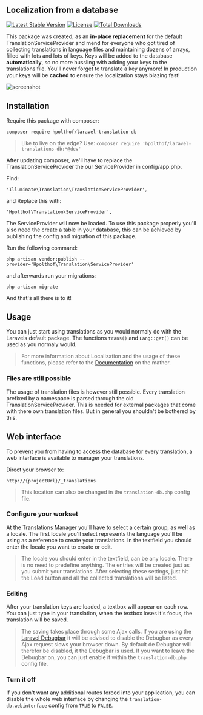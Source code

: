 ## Localization from a database

[![Latest Stable Version](https://poser.pugx.org/hpolthof/laravel-translations-db/v/stable.svg)](https://packagist.org/packages/hpolthof/laravel-translations-db)
[![License](https://poser.pugx.org/hpolthof/laravel-translations-db/license.svg)](https://packagist.org/packages/hpolthof/laravel-translations-db)
[![Total Downloads](https://poser.pugx.org/hpolthof/laravel-translations-db/d/total.png)](https://packagist.org/packages/hpolthof/laravel-translations-db)

This package was created, as an **in-place replacement** for the default TranslationServiceProvider and mend for everyone who got tired of collecting translations in language files and maintaining dozens
of arrays, filled with lots and lots of keys. Keys will be added to the database **automatically**, so no more hussling with
adding your keys to the translations file. You'll never forget to translate a key anymore! In production your keys will be **cached** to ensure the localization stays blazing fast!

![screenshot](https://cloud.githubusercontent.com/assets/1415623/8106863/4fa2c052-1045-11e5-8d7e-1655f435ee5b.png)


## Installation

Require this package with composer:

```
composer require hpolthof/laravel-translation-db
```
> Like to live on the edge?
> Use: ```composer require 'hpolthof/laravel-translations-db:*@dev'```

After updating composer, we'll have to replace the TranslationServiceProvider the our ServiceProvider in config/app.php.

Find:
```
'Illuminate\Translation\TranslationServiceProvider',
```
and Replace this with:
```
'Hpolthof\Translation\ServiceProvider',
```

The ServiceProvider will now be loaded. To use this package properly you'll also need the create a table in your database,
this can be achieved by publishing the config and migration of this package.

Run the following command:
```
php artisan vendor:publish --provider='Hpolthof\Translation\ServiceProvider'
```
and afterwards run your migrations:
```
php artisan migrate
```

And that's all there is to it!

## Usage
You can just start using translations as you would normaly do with the Laravels default package. The functions ```trans()``` and ```Lang::get()``` can be used as you normaly would.
> For more information about Localization and the usage of these functions, please refer to the [Documentation](http://laravel.com/docs/5.1/localization) on the mather.

### Files are still possible
The usage of translation files is however still possible. Every translation prefixed by a namespace is parsed through the old
TranslationServiceProvider. This is needed for external packages that come with there own translation files. But in general
you shouldn't be bothered by this.

## Web interface
To prevent you from having to access the database for every translation, a web interface is available to manager your
translations.

Direct your browser to:
```
http://{projectUrl}/_translations
```
> This location can also be changed in the ```translation-db.php``` config file.

### Configure your workset
At the Translations Manager you'll have to select a certain group, as well as a locale. The first locale you'll select
represents the language you'll be using as a reference to create your translations.
In the textfield you should enter the locale you want to create or edit.
> The locale you should enter in the textfield, can be any locale. There is no need to predefine anything. The entries will be created just as you submit your translations.
After selecting these settings, just hit the Load button and all the collected translations will be listed.

### Editing
After your translation keys are loaded, a textbox will appear on each row. You can just type in your translation, when
the textbox loses it's focus, the translation will be saved.
> The saving takes place through some Ajax calls. If you are using the [Laravel Debugbar](https://github.com/barryvdh/laravel-debugbar)
> it will be advised to disable the Debugbar as every Ajax request slows your browser down. By default de Debugbar will
> therefor be disabled, it the Debugbar is used. If you want to leave the Debugbar on, you can just enable it within
> the ```translation-db.php``` config file.

### Turn it off
If you don't want any additional routes forced into your application, you can disable the whole web interface by
changing the ```translation-db.webinterface``` config from ```TRUE``` to ```FALSE```.
